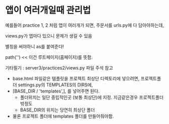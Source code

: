 # 앱이 여러개일때 관리법

예를들어 practice 1, 2 처럼 앱이 여러개가 되면, 주문서를 urls.py에 다 담아야하는데, 

views.py가 앱마다 있으니 문제가 생길 수 있음

별칭을 써야하니 as를 붙여준다!



path('') << 이건 루트페이지(홈페이지)를 뜻함.



기타필기 : server3/practices2/views.py 파일 주석 참고



- base.html 파일같은 템플릿을 프로젝트 최상단 디렉토리에 넣으려면, 프로젝트폴더 settings.py의 TEMPLATES의 DIRS에,
- [BASE_DIR / 'templates',], 를 넣어주면 된다.
  - 폴더위치는 일단 중립적인곳 (보통 최상단)에 지정. 지금같은경우 프로젝트폴더 밖정도
  - BASE_DIR의 위치는 당연히 최상단 폴더
- 물론 프로젝트 폴더에 templates 폴더를 만들어줘야함.